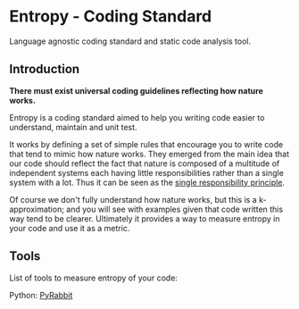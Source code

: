 # Entropy - Coding Standard

Language agnostic coding standard and static code analysis tool.

## Introduction

**There must exist universal coding guidelines reflecting how nature works.**

Entropy is a coding standard aimed to help you writing code easier to understand, maintain and unit test.

It works by defining a set of simple rules that encourage you to write code that tend to mimic how
nature works. They emerged from the main idea that our code should reflect the fact that nature is
composed of a multitude of independent systems each having little responsibilities rather than
a single system with a lot. Thus it can be seen as the [single responsibility principle](https://en.wikipedia.org/wiki/Single_responsibility_principle).

Of course we don't fully understand how nature works, but this is a k-approximation; and you will see with
examples given that code written this way tend to be clearer. Ultimately it provides a way to measure entropy
in your code and use it as a metric.

## Tools

List of tools to measure entropy of your code:

Python: [PyRabbit](https://github.com/Nauja/pyrabbit)
